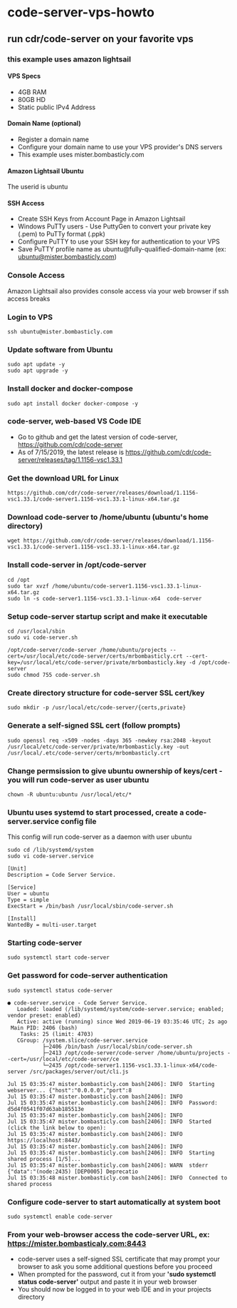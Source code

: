 # code-server-vps-howto
## run cdr/code-server on your favorite vps
### this example uses amazon lightsail

#### VPS Specs
* 4GB RAM
* 80GB HD
* Static public IPv4 Address

#### Domain Name (optional)
* Register a domain name
* Configure your domain name to use your VPS provider's DNS servers
* This example uses mister.bombasticly.com

#### Amazon Lightsail Ubuntu
The userid is ubuntu

#### SSH Access
* Create SSH Keys from Account Page in Amazon Lightsail
* Windows PuTTy users - Use PuttyGen to convert your private key (.pem) to PuTTy format (.ppk)
* Configure PuTTY to use your SSH key for authentication to your VPS
* Save PuTTY profile name as ubuntu@fully-qualified-domain-name (ex: ubuntu@mister.bombasticly.com)

### Console Access
Amazon Lightsail also provides console access via your web browser if ssh access breaks

### Login to VPS
```
ssh ubuntu@mister.bombasticly.com
```

### Update software from Ubuntu
```
sudo apt update -y
sudo apt upgrade -y
```

### Install docker and docker-compose
```
sudo apt install docker docker-compose -y
```

### code-server, web-based VS Code IDE
* Go to github and get the latest version of code-server, https://github.com/cdr/code-server
* As of 7/15/2019, the latest release is https://github.com/cdr/code-server/releases/tag/1.1156-vsc1.33.1

### Get the download URL for Linux
```
https://github.com/cdr/code-server/releases/download/1.1156-vsc1.33.1/code-server1.1156-vsc1.33.1-linux-x64.tar.gz
```

### Download code-server to /home/ubuntu (ubuntu's home directory)
```
wget https://github.com/cdr/code-server/releases/download/1.1156-vsc1.33.1/code-server1.1156-vsc1.33.1-linux-x64.tar.gz
```

### Install code-server in /opt/code-server
```
cd /opt
sudo tar xvzf /home/ubuntu/code-server1.1156-vsc1.33.1-linux-x64.tar.gz
sudo ln -s code-server1.1156-vsc1.33.1-linux-x64  code-server
```

### Setup code-server startup script and make it executable
```
cd /usr/local/sbin
sudo vi code-server.sh

/opt/code-server/code-server /home/ubuntu/projects --cert=/usr/local/etc/code-server/certs/mrbombasticly.crt --cert-key=/usr/local/etc/code-server/private/mrbombasticly.key -d /opt/code-server
sudo chmod 755 code-server.sh
```

### Create directory structure for code-server SSL cert/key
```
sudo mkdir -p /usr/local/etc/code-server/{certs,private}
```

### Generate a self-signed SSL cert (follow prompts)
```
sudo openssl req -x509 -nodes -days 365 -newkey rsa:2048 -keyout /usr/local/etc/code-server/private/mrbombasticly.key -out /usr/local/.etc/code-server/certs/mrbombasticly.crt
```

### Change permsission to give ubuntu ownership of keys/cert - you will run code-server as user ubuntu
```
chown -R ubuntu:ubuntu /usr/local/etc/*
```

### Ubuntu uses systemd to start processed, create a code-server.service config file
This config will run code-server as a daemon with user ubuntu
```
sudo cd /lib/systemd/system
sudo vi code-server.service

[Unit]
Description = Code Server Service.

[Service]
User = ubuntu
Type = simple
ExecStart = /bin/bash /usr/local/sbin/code-server.sh

[Install]
WantedBy = multi-user.target
```

### Starting code-server
```
sudo systemctl start code-server
```

### Get password for code-server authentication
```
sudo systemctl status code-server

● code-server.service - Code Server Service.
   Loaded: loaded (/lib/systemd/system/code-server.service; enabled; vendor preset: enabled)
   Active: active (running) since Wed 2019-06-19 03:35:46 UTC; 2s ago
 Main PID: 2406 (bash)
    Tasks: 25 (limit: 4703)
   CGroup: /system.slice/code-server.service
           ├─2406 /bin/bash /usr/local/sbin/code-server.sh
           ├─2413 /opt/code-server/code-server /home/ubuntu/projects --cert=/usr/local/etc/code-server/ce
           └─2435 /opt/code-server1.1156-vsc1.33.1-linux-x64/code-server /src/packages/server/out/cli.js

Jul 15 03:35:47 mister.bombasticly.com bash[2406]: INFO  Starting webserver... {"host":"0.0.0.0","port":8
Jul 15 03:35:47 mister.bombasticly.com bash[2406]: INFO
Jul 15 03:35:47 mister.bombasticly.com bash[2406]: INFO  Password: d5d4f0541f07d63ab185513e
Jul 15 03:35:47 mister.bombasticly.com bash[2406]: INFO
Jul 15 03:35:47 mister.bombasticly.com bash[2406]: INFO  Started (click the link below to open):
Jul 15 03:35:47 mister.bombasticly.com bash[2406]: INFO  https://localhost:8443/
Jul 15 03:35:47 mister.bombasticly.com bash[2406]: INFO
Jul 15 03:35:47 mister.bombasticly.com bash[2406]: INFO  Starting shared process [1/5]...
Jul 15 03:35:47 mister.bombasticly.com bash[2406]: WARN  stderr {"data":"(node:2435) [DEP0005] Deprecatio
Jul 15 03:35:48 mister.bombasticly.com bash[2406]: INFO  Connected to shared process
```

### Configure code-server to start automatically at system boot
```
sudo systemctl enable code-server
```

### From your web-browser access the code-server URL, ex: **https://mister.bombasticaly.com:8443**
* code-server uses a self-signed SSL certificate that may prompt your browser to ask you some additional questions before you proceed
* When prompted for the password, cut it from your **'sudo systemctl status code-server'** output and paste it in your web browser
* You should now be logged in to your web IDE and in your projects directory

